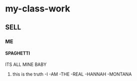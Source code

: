 # my-class-work
## SELL
### ME
#### SPAGHETTI

ITS ALL MINE BABY
1) this is the truth
-I
-AM
-THE
-REAL
-HANNAH
-MONTANA